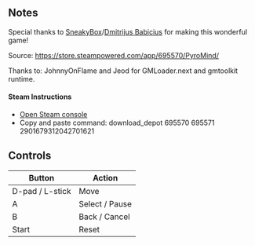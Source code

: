 ## Notes

Special thanks to [SneakyBox](https://store.steampowered.com/search/?developer=SneakyBox)/[Dmitrijus Babicius](https://x.com/dbabicius)
 for making this wonderful game!
 
 Source: https://store.steampowered.com/app/695570/PyroMind/
 
 Thanks to: JohnnyOnFlame and Jeod for GMLoader.next and gmtoolkit runtime.

#### Steam Instructions
* [Open Steam console](steam://open/console)
* Copy and paste command: download_depot 695570 695571 2901679312042701621

## Controls

| Button | Action |
|--|--| 
|D-pad / L-stick|Move|
|A|Select / Pause |
|B|Back / Cancel|
|Start|Reset|


